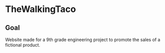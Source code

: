 # TheWalkingTaco

## Goal
Website made for a 9th grade engineering project to promote the sales of a fictional product.
